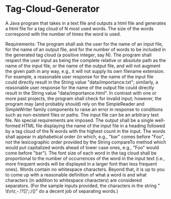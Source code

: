 # Tag-Cloud-Generator
A Java program that takes in a text file and outputs a html file and generates a html file for a tag cloud of N most used words. The size of the words correspond with the number of times the word is used.

Requirements:
The program shall ask the user for the name of an input file, for the name of an output file, and for the number of words to be included in the generated tag cloud (a positive integer, say N). 
The program shall respect the user input as being the complete relative or absolute path as the name of the input file, or the name of the output file, and will not augment the given path in any way, e.g., it will not supply its own filename extension. For example, a reasonable user response for the name of the input file could directly result in the String value "data/importance.txt"; similarly, a reasonable user response for the name of the output file could directly result in the String value "data/importance.html".
In contrast with one or more past projects, the program shall check for invalid input; however, the program may (and probably should) rely on the SimpleReader and SimpleWriter family components to raise an error in response to conditions such as non-existent files or paths.
The input file can be an arbitrary text file. No special requirements are imposed.
The output shall be a single well-formed HTML file displaying the name of the input file in a heading followed by a tag cloud of the N words with the highest count in the input. The words shall appear in alphabetical order (in which, e.g., "bar" comes before "Foo", not the lexicographic order provided by the String compareTo method which would put capitalized words ahead of lower case ones, e.g., "Foo" would come before "bar"). The font size of each word in the tag cloud shall be proportional to the number of occurrences of the word in the input text (i.e., more frequent words will be displayed in a larger font than less frequent ones).
Words contain no whitespace characters. Beyond that, it is up to you to come up with a reasonable definition of what a word is and what characters (in addition to whitespace characters) are considered separators. (For the sample inputs provided, the characters in the string " \t\n\r,-.!?[]';:/()" do a decent job of separating words.)
